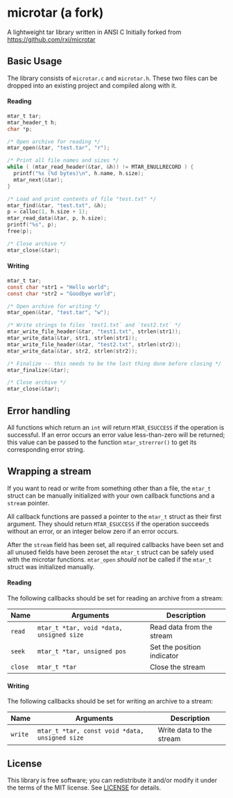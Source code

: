 # microtar (a fork)
A lightweight tar library written in ANSI C
Initially forked from https://github.com/rxi/microtar


## Basic Usage
The library consists of `microtar.c` and `microtar.h`. These two files can be
dropped into an existing project and compiled along with it.


#### Reading
```c
mtar_t tar;
mtar_header_t h;
char *p;

/* Open archive for reading */
mtar_open(&tar, "test.tar", "r");

/* Print all file names and sizes */
while ( (mtar_read_header(&tar, &h)) != MTAR_ENULLRECORD ) {
  printf("%s (%d bytes)\n", h.name, h.size);
  mtar_next(&tar);
}

/* Load and print contents of file "test.txt" */
mtar_find(&tar, "test.txt", &h);
p = calloc(1, h.size + 1);
mtar_read_data(&tar, p, h.size);
printf("%s", p);
free(p);

/* Close archive */
mtar_close(&tar);
```

#### Writing
```c
mtar_t tar;
const char *str1 = "Hello world";
const char *str2 = "Goodbye world";

/* Open archive for writing */
mtar_open(&tar, "test.tar", "w");

/* Write strings to files `test1.txt` and `test2.txt` */
mtar_write_file_header(&tar, "test1.txt", strlen(str1));
mtar_write_data(&tar, str1, strlen(str1));
mtar_write_file_header(&tar, "test2.txt", strlen(str2));
mtar_write_data(&tar, str2, strlen(str2));

/* Finalize -- this needs to be the last thing done before closing */
mtar_finalize(&tar);

/* Close archive */
mtar_close(&tar);
```


## Error handling
All functions which return an `int` will return `MTAR_ESUCCESS` if the operation
is successful. If an error occurs an error value less-than-zero will be
returned; this value can be passed to the function `mtar_strerror()` to get its
corresponding error string.


## Wrapping a stream
If you want to read or write from something other than a file, the `mtar_t`
struct can be manually initialized with your own callback functions and a
`stream` pointer.

All callback functions are passed a pointer to the `mtar_t` struct as their
first argument. They should return `MTAR_ESUCCESS` if the operation succeeds
without an error, or an integer below zero if an error occurs.

After the `stream` field has been set, all required callbacks have been set and
all unused fields have been zeroset the `mtar_t` struct can be safely used with
the microtar functions. `mtar_open` *should not* be called if the `mtar_t`
struct was initialized manually.

#### Reading
The following callbacks should be set for reading an archive from a stream:

Name    | Arguments                                | Description
--------|------------------------------------------|---------------------------
`read`  | `mtar_t *tar, void *data, unsigned size` | Read data from the stream
`seek`  | `mtar_t *tar, unsigned pos`              | Set the position indicator
`close` | `mtar_t *tar`                            | Close the stream

#### Writing
The following callbacks should be set for writing an archive to a stream:

Name    | Arguments                                      | Description
--------|------------------------------------------------|---------------------
`write` | `mtar_t *tar, const void *data, unsigned size` | Write data to the stream


## License
This library is free software; you can redistribute it and/or modify it under
the terms of the MIT license. See [LICENSE](LICENSE) for details.
